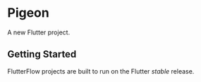 # Pigeon

A new Flutter project.

## Getting Started

FlutterFlow projects are built to run on the Flutter _stable_ release.
